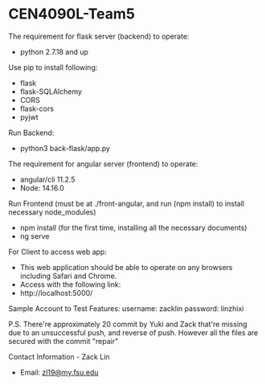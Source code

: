 # CEN4090L-Team5
The requirement for flask server (backend) to operate:
- python 2.7.18 and up

Use pip to install following:
- flask
- flask-SQLAlchemy
- CORS
- flask-cors
- pyjwt

Run Backend:
- python3 back-flask/app.py 

The requirement for angular server (frontend) to operate:
- angular/cli 11.2.5
- Node: 14.16.0

Run Frontend (must be at ./front-angular, and run (npm install) to install necessary node_modules)
- npm install (for the first time, installing all the necessary documents)
- ng serve

For Client to access web app:
- This web application should be able to operate on any browsers including Safari and Chrome.
- Access with the following link:
- http://localhost:5000/

Sample Account to Test Features:
username: zacklin
password: linzhixi

P.S. There're approximately 20 commit by Yuki and Zack that're missing due to an unsuccessful
push, and reverse of push. However all the files are secured with the commit "repair"


Contact Information - Zack Lin
- Email: zl19@my.fsu.edu
